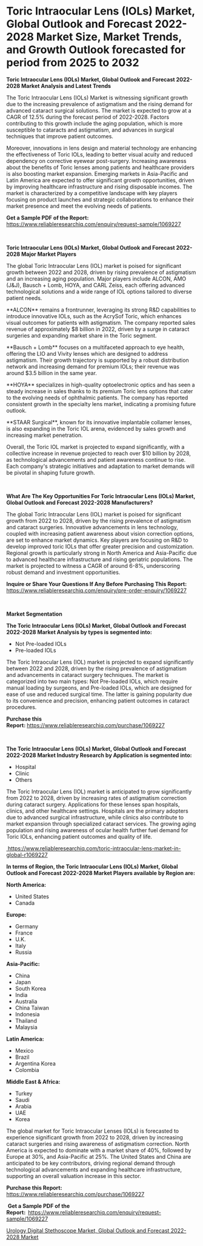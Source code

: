 <p><h1>Toric Intraocular Lens (IOLs) Market, Global Outlook and Forecast 2022-2028 Market Size, Market Trends, and Growth Outlook forecasted for period from 2025 to 2032</h1></p><p><strong>Toric Intraocular Lens (IOLs) Market, Global Outlook and Forecast 2022-2028 Market Analysis and Latest Trends</strong></p>
<p><p>The Toric Intraocular Lens (IOLs) Market is witnessing significant growth due to the increasing prevalence of astigmatism and the rising demand for advanced cataract surgical solutions. The market is expected to grow at a CAGR of 12.5% during the forecast period of 2022-2028. Factors contributing to this growth include the aging population, which is more susceptible to cataracts and astigmatism, and advances in surgical techniques that improve patient outcomes. </p><p>Moreover, innovations in lens design and material technology are enhancing the effectiveness of Toric IOLs, leading to better visual acuity and reduced dependency on corrective eyewear post-surgery. Increasing awareness about the benefits of Toric lenses among patients and healthcare providers is also boosting market expansion. Emerging markets in Asia-Pacific and Latin America are expected to offer significant growth opportunities, driven by improving healthcare infrastructure and rising disposable incomes. The market is characterized by a competitive landscape with key players focusing on product launches and strategic collaborations to enhance their market presence and meet the evolving needs of patients.</p></p>
<p><strong>Get a Sample PDF of the Report:&nbsp;</strong> <a href="https://www.reliableresearchiq.com/enquiry/request-sample/1069227?utm_campaign=2265&utm_medium=2&utm_source=Github&utm_content=ia&utm_term=21032025&utm_id=toric-intraocular-lens-iols-market-global-outlook-and-forecast-2022-2028">https://www.reliableresearchiq.com/enquiry/request-sample/1069227</a></p>
<p>&nbsp;</p>
<p><strong>Toric Intraocular Lens (IOLs) Market, Global Outlook and Forecast 2022-2028 Major Market Players</strong></p>
<p><p>The global Toric Intraocular Lens (IOL) market is poised for significant growth between 2022 and 2028, driven by rising prevalence of astigmatism and an increasing aging population. Major players include ALCON, AMO (J&J), Bausch + Lomb, HOYA, and CARL Zeiss, each offering advanced technological solutions and a wide range of IOL options tailored to diverse patient needs.</p><p>**ALCON** remains a frontrunner, leveraging its strong R&D capabilities to introduce innovative IOLs, such as the AcrySof Toric, which enhances visual outcomes for patients with astigmatism. The company reported sales revenue of approximately $8 billion in 2022, driven by a surge in cataract surgeries and expanding market share in the Toric segment.</p><p>**Bausch + Lomb** focuses on a multifaceted approach to eye health, offering the LIO and Vivity lenses which are designed to address astigmatism. Their growth trajectory is supported by a robust distribution network and increasing demand for premium IOLs; their revenue was around $3.5 billion in the same year.</p><p>**HOYA** specializes in high-quality optoelectronic optics and has seen a steady increase in sales thanks to its premium Toric lens options that cater to the evolving needs of ophthalmic patients. The company has reported consistent growth in the specialty lens market, indicating a promising future outlook.</p><p>**STAAR Surgical**, known for its innovative implantable collamer lenses, is also expanding in the Toric IOL arena, evidenced by sales growth and increasing market penetration.</p><p>Overall, the Toric IOL market is projected to expand significantly, with a collective increase in revenue projected to reach over $10 billion by 2028, as technological advancements and patient awareness continue to rise. Each company's strategic initiatives and adaptation to market demands will be pivotal in shaping future growth.</p></p>
<p>&nbsp;</p>
<p><strong>What Are The Key Opportunities For Toric Intraocular Lens (IOLs) Market, Global Outlook and Forecast 2022-2028 Manufacturers?</strong></p>
<p><p>The global Toric Intraocular Lens (IOL) market is poised for significant growth from 2022 to 2028, driven by the rising prevalence of astigmatism and cataract surgeries. Innovative advancements in lens technology, coupled with increasing patient awareness about vision correction options, are set to enhance market dynamics. Key players are focusing on R&D to develop improved toric IOLs that offer greater precision and customization. Regional growth is particularly strong in North America and Asia-Pacific due to advanced healthcare infrastructure and rising geriatric populations. The market is projected to witness a CAGR of around 6-8%, underscoring robust demand and investment opportunities.</p></p>
<p><strong>Inquire or Share Your Questions If Any Before Purchasing This Report:</strong> <a href="https://www.reliableresearchiq.com/enquiry/pre-order-enquiry/1069227?utm_campaign=2265&utm_medium=2&utm_source=Github&utm_content=ia&utm_term=21032025&utm_id=toric-intraocular-lens-iols-market-global-outlook-and-forecast-2022-2028">https://www.reliableresearchiq.com/enquiry/pre-order-enquiry/1069227</a></p>
<p>&nbsp;</p>
<p><strong>Market Segmentation</strong></p>
<p><strong>The Toric Intraocular Lens (IOLs) Market, Global Outlook and Forecast 2022-2028 Market Analysis by types is segmented into:</strong></p>
<p><ul><li>Not Pre-loaded IOLs</li><li>Pre-loaded IOLs</li></ul></p>
<p><p>The Toric Intraocular Lens (IOL) market is projected to expand significantly between 2022 and 2028, driven by the rising prevalence of astigmatism and advancements in cataract surgery techniques. The market is categorized into two main types: Not Pre-loaded IOLs, which require manual loading by surgeons, and Pre-loaded IOLs, which are designed for ease of use and reduced surgical time. The latter is gaining popularity due to its convenience and precision, enhancing patient outcomes in cataract procedures.</p></p>
<p><strong>Purchase this Report:&nbsp;</strong><a href="https://www.reliableresearchiq.com/purchase/1069227?utm_campaign=2265&utm_medium=2&utm_source=Github&utm_content=ia&utm_term=21032025&utm_id=toric-intraocular-lens-iols-market-global-outlook-and-forecast-2022-2028">https://www.reliableresearchiq.com/purchase/1069227</a></p>
<p>&nbsp;</p>
<p><strong>The Toric Intraocular Lens (IOLs) Market, Global Outlook and Forecast 2022-2028 Market Industry Research by Application is segmented into:</strong></p>
<p><ul><li>Hospital</li><li>Clinic</li><li>Others</li></ul></p>
<p><p>The Toric Intraocular Lens (IOL) market is anticipated to grow significantly from 2022 to 2028, driven by increasing rates of astigmatism correction during cataract surgery. Applications for these lenses span hospitals, clinics, and other healthcare settings. Hospitals are the primary adopters due to advanced surgical infrastructure, while clinics also contribute to market expansion through specialized cataract services. The growing aging population and rising awareness of ocular health further fuel demand for Toric IOLs, enhancing patient outcomes and quality of life.</p></p>
<p><a href="https://www.reliableresearchiq.com/toric-intraocular-lens-market-in-global-r1069227?utm_campaign=2265&utm_medium=2&utm_source=Github&utm_content=ia&utm_term=21032025&utm_id=toric-intraocular-lens-iols-market-global-outlook-and-forecast-2022-2028">&nbsp;https://www.reliableresearchiq.com/toric-intraocular-lens-market-in-global-r1069227</a></p>
<p><strong>In terms of Region, the Toric Intraocular Lens (IOLs) Market, Global Outlook and Forecast 2022-2028 Market Players available by Region are:</strong></p>
<p>
    <p> <strong> North America: </strong>
        <ul>
            <li>United States</li>
            <li>Canada</li>
        </ul>
        </p> 
    <p> <strong> Europe: </strong>
        <ul>
            <li>Germany</li>
            <li>France</li>
            <li>U.K.</li>
            <li>Italy</li>
            <li>Russia</li>
        </ul>
        </p> 
    <p> <strong> Asia-Pacific: </strong>
        <ul>
            <li>China</li>
            <li>Japan</li>
            <li>South Korea</li>
            <li>India</li>
            <li>Australia</li>
            <li>China Taiwan</li>
            <li>Indonesia</li>
            <li>Thailand</li>
            <li>Malaysia</li>
        </ul>
        </p> 
    <p> <strong> Latin America: </strong>
        <ul>
            <li>Mexico</li>
            <li>Brazil</li>
            <li>Argentina Korea</li>
            <li>Colombia</li>
        </ul>
        </p> 
    <p> <strong> Middle East & Africa: </strong>
        <ul>
            <li>Turkey</li>
            <li>Saudi</li>
            <li>Arabia</li>
            <li>UAE</li>
            <li>Korea</li>
        </ul>
    </p>
    </p>
<p><p>The global market for Toric Intraocular Lenses (IOLs) is forecasted to experience significant growth from 2022 to 2028, driven by increasing cataract surgeries and rising awareness of astigmatism correction. North America is expected to dominate with a market share of 40%, followed by Europe at 30%, and Asia-Pacific at 25%. The United States and China are anticipated to be key contributors, driving regional demand through technological advancements and expanding healthcare infrastructure, supporting an overall valuation increase in this sector.</p></p>
<p><strong>Purchase this Report: </strong><a href="https://www.reliableresearchiq.com/purchase/1069227?utm_campaign=2265&utm_medium=2&utm_source=Github&utm_content=ia&utm_term=21032025&utm_id=toric-intraocular-lens-iols-market-global-outlook-and-forecast-2022-2028">https://www.reliableresearchiq.com/purchase/1069227</a></p>
<p>&nbsp;<strong>Get a Sample PDF of the Report:&nbsp;&nbsp;</strong><a href="https://www.reliableresearchiq.com/enquiry/request-sample/1069227?utm_campaign=2265&utm_medium=2&utm_source=Github&utm_content=ia&utm_term=21032025&utm_id=toric-intraocular-lens-iols-market-global-outlook-and-forecast-2022-2028">https://www.reliableresearchiq.com/enquiry/request-sample/1069227</a></p>
<p><strong></strong></p>
<p><p><a href="https://github.com/rosamariarocque98/Market-Research-Report-List-1/blob/main/urology-digital-stethoscope-market-global-outlook-and-forecast-2022-2028-market.md?utm_campaign=2265&utm_medium=2&utm_source=Github&utm_content=ia&utm_term=21032025&utm_id=toric-intraocular-lens-iols-market-global-outlook-and-forecast-2022-2028">Urology Digital Stethoscope Market, Global Outlook and Forecast 2022-2028 Market</a></p></p>